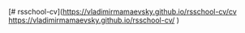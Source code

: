 [# rsschool-cv](https://vladimirmamaevsky.github.io/rsschool-cv/cv
https://vladimirmamaevsky.github.io/rsschool-cv/
)

